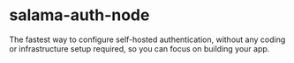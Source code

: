 # salama-auth-node
The fastest way to configure self-hosted authentication, without any coding or infrastructure setup required, so you can focus on building your app.
